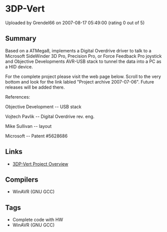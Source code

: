 # 3DP-Vert

Uploaded by Grendel66 on 2007-08-17 05:49:00 (rating 0 out of 5)

## Summary

Based on a ATMega8, implements a Digital Overdrive driver to talk to a Microsoft SideWinder 3D Pro, Precision Pro, or Force Feedback Pro joystick and Objective Developments AVR-USB stack to tunnel the data into a PC as a HID device.


For the complete project please visit the web page below. Scroll to the very bottom and look for the link labled "Project archive 2007-07-06". Future releases will be added there.


References:


Objective Development -- USB stack  

Vojtech Pavlik -- Digital Overdrive rev. eng.  

Mike Sullivan -- layout  

Microsoft -- Patent #5628686

## Links

- [3DP-Vert Project Overview](http://grendel.koolbear.com/3dpro.htm)

## Compilers

- WinAVR (GNU GCC)

## Tags

- Complete code with HW
- WinAVR (GNU GCC)
